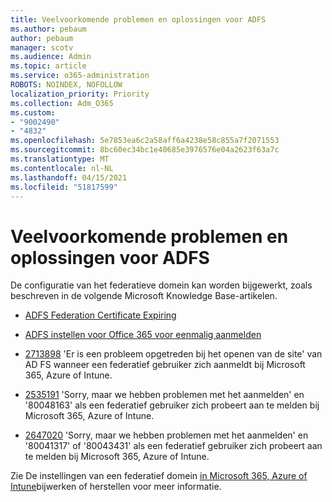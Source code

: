 ```yaml
---
title: Veelvoorkomende problemen en oplossingen voor ADFS
ms.author: pebaum
author: pebaum
manager: scotv
ms.audience: Admin
ms.topic: article
ms.service: o365-administration
ROBOTS: NOINDEX, NOFOLLOW
localization_priority: Priority
ms.collection: Adm_O365
ms.custom:
- "9002490"
- "4832"
ms.openlocfilehash: 5e7853ea6c2a58aff6a4238e58c855a7f2071553
ms.sourcegitcommit: 8bc60ec34bc1e40685e3976576e04a2623f63a7c
ms.translationtype: MT
ms.contentlocale: nl-NL
ms.lasthandoff: 04/15/2021
ms.locfileid: "51817599"
---
```

# <a name="common-issues-and-resolutions-for-adfs"></a>Veelvoorkomende problemen en oplossingen voor ADFS

De configuratie van het federatieve domein kan worden bijgewerkt, zoals beschreven in de volgende Microsoft Knowledge Base-artikelen.

- [ADFS Federation Certificate Expiring](adfs-federation-certificate-expiring.md)

- [ADFS instellen voor Office 365 voor eenmalig aanmelden](https://docs.microsoft.com/office365/troubleshoot/active-directory/set-up-adfs-for-single-sign-on)

- [2713898](https://support.microsoft.com/help/2713898)  'Er is een probleem opgetreden bij het openen van de site' van AD FS wanneer een federatief gebruiker zich aanmeldt bij Microsoft 365, Azure of Intune.

- [2535191](https://support.microsoft.com/help/2535191) 'Sorry, maar we hebben problemen met het aanmelden' en '80048163' als een federatief gebruiker zich probeert aan te melden bij Microsoft 365, Azure of Intune.

- [2647020](https://support.microsoft.com/help/2647020)   'Sorry, maar we hebben problemen met het aanmelden' en '80041317' of '80043431' als een federatief gebruiker zich probeert aan te melden bij Microsoft 365, Azure of Intune.

Zie De instellingen van een federatief domein [in Microsoft 365, Azure of Intune](https://docs.microsoft.com/office365/troubleshoot/active-directory/update-federated-domain-office-365)bijwerken of herstellen voor meer informatie.
